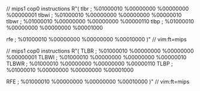 
// mips1 cop0 instructions
R"(
tlbr    ; %01000010 %00000000 %00000000 %00000001
tlbwi   ; %01000010 %00000000 %00000000 %00000010
tlbwr   ; %01000010 %00000000 %00000000 %00000110
tlbp    ; %01000010 %00000000 %00000000 %00001000

rfe     ; %01000010 %00000000 %00000000 %00010000
)"
// vim:ft=mips

// mips1 cop0 instructions
R"(
TLBR    ; %01000010 %00000000 %00000000 %00000001
TLBWI   ; %01000010 %00000000 %00000000 %00000010
TLBWR   ; %01000010 %00000000 %00000000 %00000110
TLBP    ; %01000010 %00000000 %00000000 %00001000

RFE     ; %01000010 %00000000 %00000000 %00010000
)"
// vim:ft=mips
